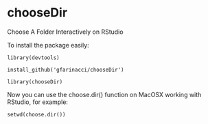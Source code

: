 # chooseDir
Choose A Folder Interactively on RStudio


To install the package easily:
```
library(devtools)

install_github('gfarinacci/chooseDir')

library(chooseDir)
```

Now you can use the choose.dir() function on MacOSX working with RStudio, for example:
```
setwd(choose.dir())
```
